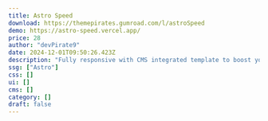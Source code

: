 ```yaml
---
title: Astro Speed
download: https://themepirates.gumroad.com/l/astroSpeed
demo: https://astro-speed.vercel.app/
price: 28
author: "devPirate9"
date: 2024-12-01T09:50:26.423Z
description: "Fully responsive with CMS integrated template to boost your Agency's visibility online."
ssg: ["Astro"]
css: []
ui: []
cms: []
category: []
draft: false
---
```

